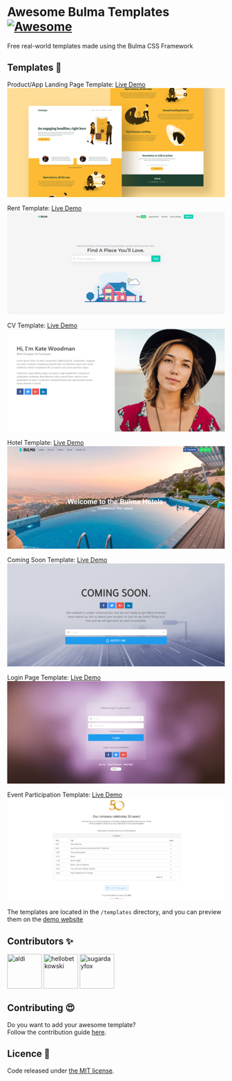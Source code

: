 # Awesome Bulma Templates [![Awesome](https://awesome.re/badge-flat2.svg)](https://awesome.re)
Free real-world templates made using the Bulma CSS Framework

## Templates 🎨

Product/App Landing Page Template: [Live Demo](https://aldi.github.io/awesome-bulma-templates/templates/product_landing_page/index.html)
![Template Screenshot](https://github.com/aldi/awesome-bulma-templates/raw/master/previews/product_landing_page.png)

Rent Template: [Live Demo](https://aldi.github.io/awesome-bulma-templates/templates/rent/rent.html)
![Template Screenshot](https://github.com/aldi/awesome-bulma-templates/raw/master/previews/rent.png)

CV Template: [Live Demo](https://aldi.github.io/awesome-bulma-templates/templates/cv/cv.html)
![Template Screenshot](https://github.com/aldi/awesome-bulma-templates/raw/master/previews/cv.png)

Hotel Template: [Live Demo](https://aldi.github.io/awesome-bulma-templates/templates/hotel/hotel.html)
![Template Screenshot](https://github.com/aldi/awesome-bulma-templates/raw/master/previews/hotel.png)

Coming Soon Template: [Live Demo](https://aldi.github.io/awesome-bulma-templates/templates/coming_soon/coming_soon.html)
![Template Screenshot](https://github.com/aldi/awesome-bulma-templates/raw/master/previews/coming_soon.png)

Login Page Template: [Live Demo](https://aldi.github.io/awesome-bulma-templates/templates/login/login.html)
![Template Screenshot](https://github.com/aldi/awesome-bulma-templates/raw/master/previews/login.png)  

Event Participation Template: [Live Demo](https://aldi.github.io/awesome-bulma-templates/templates/event/event.html)
![Template Screenshot](https://github.com/aldi/awesome-bulma-templates/raw/master/previews/event.png)

The templates are located in the ```/templates``` directory, and you can preview them on the [demo website](http://aldi.github.io/awesome-bulma-templates)

## Contributors ✨

<a href="https://github.com/hellobetkowski"><img src="https://avatars2.githubusercontent.com/u/15065804?s=460&v=4" title="aldi" width="80" height="80"></a>
<a href="https://github.com/hellobetkowski"><img src="https://avatars3.githubusercontent.com/u/34217259?s=460&v=4" title="hellobetkowski" width="80" height="80"></a>
<a href="https://github.com/hellobetkowski"><img src="https://avatars1.githubusercontent.com/u/1508705?s=460&v=4" title="sugardayfox" width="80" height="80"></a>

## Contributing 😍
Do you want to add your awesome template?  
Follow the contribution guide [here](https://github.com/aldi/awesome-bulma-templates/blob/master/CONTRIBUTING.md).

## Licence 📜

Code released under [the MIT license](https://github.com/aldi/awesome-bulma-templates/blob/master/LICENSE).
